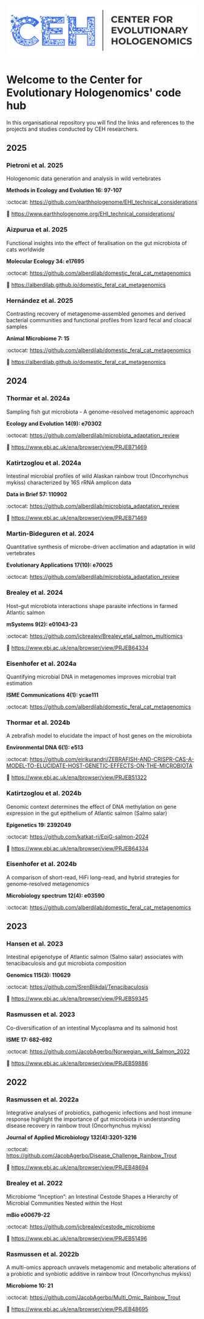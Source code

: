 ![](https://raw.githubusercontent.com/evohologen/.github/refs/heads/main/profile/ceh_logo.png)

# Welcome to the Center for Evolutionary Hologenomics' code hub

In this organisational repository you will find the links and references to the projects and studies conducted by CEH researchers.

## 2025

### Pietroni et al. 2025

Hologenomic data generation and analysis in wild vertebrates

**Methods in Ecology and Evolution 16: 97-107**

:octocat: https://github.com/earthhologenome/EHI_technical_considerations

:book: https://www.earthhologenome.org/EHI_technical_considerations/

### Aizpurua et al. 2025

Functional insights into the effect of feralisation on the gut microbiota of cats worldwide

**Molecular Ecology 34: e17695**

:octocat: https://github.com/alberdilab/domestic_feral_cat_metagenomics

:book: https://alberdilab.github.io/domestic_feral_cat_metagenomics

### Hernández et al. 2025

Contrasting recovery of metagenome‑assembled genomes and derived bacterial communities and functional profiles from lizard fecal and cloacal samples

**Animal Microbiome 7: 15**

:octocat: https://github.com/alberdilab/domestic_feral_cat_metagenomics

:book: https://alberdilab.github.io/domestic_feral_cat_metagenomics

## 2024

### Thormar et al. 2024a

Sampling fish gut microbiota - A genome-resolved metagenomic approach

**Ecology and Evolution 14(9): e70302**

:octocat: https://github.com/alberdilab/microbiota_adaptation_review

:file_folder: https://www.ebi.ac.uk/ena/browser/view/PRJEB71469

### Katirtzoglou et al. 2024a

Intestinal microbial profiles of wild Alaskan rainbow trout (Oncorhynchus mykiss) characterized by 16S rRNA amplicon data

**Data in Brief 57: 110902**

:octocat: https://github.com/alberdilab/microbiota_adaptation_review

:file_folder: https://www.ebi.ac.uk/ena/browser/view/PRJEB71469

### Martin-Bideguren et al. 2024

Quantitative synthesis of microbe-driven acclimation and adaptation in wild vertebrates

**Evolutionary Applications 17(10): e70025**

:octocat: https://github.com/alberdilab/microbiota_adaptation_review

### Brealey et al. 2024

Host–gut microbiota interactions shape parasite infections in farmed Atlantic salmon

**mSystems 9(2): e01043-23**

:octocat: https://github.com/jcbrealey/Brealey_etal_salmon_multiomics

:file_folder: https://www.ebi.ac.uk/ena/browser/view/PRJEB64334

### Eisenhofer et al. 2024a

Quantifying microbial DNA in metagenomes improves microbial trait estimation

**ISME Communications 4(1): ycae111**

:octocat: https://github.com/alberdilab/domestic_feral_cat_metagenomics

### Thormar et al. 2024b

A zebrafish model to elucidate the impact of host genes on the microbiota

**Environmental DNA 6(1): e513**

:octocat: https://github.com/eirikurandri/ZEBRAFISH-AND-CRISPR-CAS-A-MODEL-TO-ELUCIDATE-HOST-GENETIC-EFFECTS-ON-THE-MICROBIOTA

:file_folder: https://www.ebi.ac.uk/ena/browser/view/PRJEB51322

### Katirtzoglou et al. 2024b

Genomic context determines the effect of DNA methylation on gene expression in the gut epithelium of Atlantic salmon (Salmo salar)

**Epigenetics 19: 2392049**

:octocat: https://github.com/katkat-ri/EpiG-salmon-2024

:file_folder: https://www.ebi.ac.uk/ena/browser/view/PRJEB64334

### Eisenhofer et al. 2024b

A comparison of short-read, HiFi long-read, and hybrid strategies for genome-resolved metagenomics

**Microbiology spectrum 12(4): e03590**

:octocat: https://github.com/alberdilab/domestic_feral_cat_metagenomics

## 2023

### Hansen et al. 2023

Intestinal epigenotype of Atlantic salmon (Salmo salar) associates with tenacibaculosis and gut microbiota composition

**Genomics 115(3): 110629**

:octocat: https://github.com/SrenBlikdal/Tenacibaculosis

:file_folder: https://www.ebi.ac.uk/ena/browser/view/PRJEB59345

### Rasmussen et al. 2023

Co-diversification of an intestinal Mycoplasma and its salmonid host

**ISME 17: 682–692**

:octocat: https://github.com/JacobAgerbo/Norwegian_wild_Salmon_2022

:file_folder: https://www.ebi.ac.uk/ena/browser/view/PRJEB59886

## 2022

### Rasmussen et al. 2022a

Integrative analyses of probiotics, pathogenic infections and host immune response highlight the importance of gut microbiota in understanding disease recovery in rainbow trout (Oncorhynchus mykiss)

**Journal of Applied Microbiology 132(4):3201-3216**

:octocat: https://github.com/JacobAgerbo/Disease_Challenge_Rainbow_Trout

:file_folder:	https://www.ebi.ac.uk/ena/browser/view/PRJEB48694

### Brealey et al. 2022

Microbiome “Inception”: an Intestinal Cestode Shapes a Hierarchy of Microbial Communities Nested within the Host

**mBio e00679-22**

:octocat: https://github.com/jcbrealey/cestode_microbiome

:file_folder:	https://www.ebi.ac.uk/ena/browser/view/PRJEB51496

### Rasmussen et al. 2022b

A multi-omics approach unravels metagenomic and metabolic alterations of a probiotic and synbiotic additive in rainbow trout (Oncorhynchus mykiss)

**Microbiome 10: 21**

:octocat: https://github.com/JacobAgerbo/Multi_Omic_Rainbow_Trout

:file_folder: https://www.ebi.ac.uk/ena/browser/view/PRJEB48695

